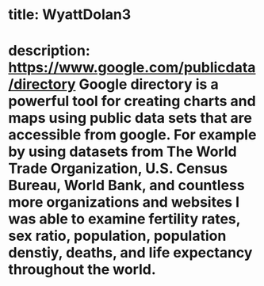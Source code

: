 # title: WyattDolan3
# description: https://www.google.com/publicdata/directory Google directory is a powerful tool for creating charts and maps using public data sets that are accessible from google. For example by using datasets from The World Trade Organization, U.S. Census Bureau, World Bank, and countless more organizations and websites I was able to examine fertility rates, sex ratio, population, population denstiy, deaths, and life expectancy throughout the world.
